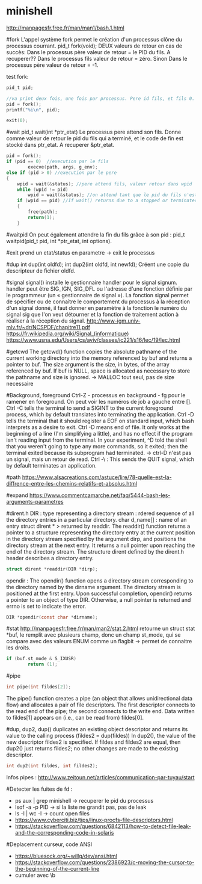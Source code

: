 # minishell

http://manpagesfr.free.fr/man/man1/bash.1.html

#fork
L'appel système fork permet le création d'un processus clône du processus courrant.
pid_t  fork(void);
DEUX valeurs de retour en cas de succès:
Dans le processus père valeur de retour = le PID du fils. A recuperer??
Dans le processus fils valeur de retour = zéro.
Sinon
Dans le processus père valeur de retour = -1.

test fork: 

```c
pid_t pid;

//va print deux fois, une fois par processus. Pere id fils, et fils 0.
pid = fork();
printf("%i\n", pid);

exit(0);
```

#wait
pid_t wait(int *ptr_etat)
Le processus pere attend son fils.
Donne comme valeur de retour le pid du fils qui a terminé, et le code de fin est stocké dans ptr_etat. A recuperer &ptr_etat.
```c
pid = fork();
if (pid == 0)  //execution par le fils
        execve(path, args, g_env);
else if (pid > 0) //execution par le pere
{
	wpid = wait(&status); //pere attend fils, valeur retour dans wpid
	while (wpid != pid)
		wpid = wait(&status); //on attend tant que le pid du fils n'est pqs retourne
	if (wpid == pid) //If wait() returns due to a stopped or terminated child process, the process ID of                    the child is returned to the calling process.
	{
		free(path);
		return(1);
	}
```

#waitpid
On peut également attendre la fin du fils grâce à son pid : pid_t waitpid(pid_t pid, int *ptr_etat, int options).

#exit 
prend un etat/status en parametre -> exit le processus

#dup
int dup(int oldfd);
int dup2(int oldfd, int newfd);
Créent une copie du descripteur de fichier oldfd.

#signal
signal() installe le gestionnaire handler pour le signal signum. handler peut être SIG_IGN, SIG_DFL ou l'adresse d'une fonction définie par le programmeur (un « gestionnaire de signal »).
La fonction signal permet de spécifier ou de connaître le comportement du processus à la réception d'un signal donné, il faut donner en paramètre à la fonction le numéro du signal sig que l'on veut détourner et la fonction de traitement action à réaliser à la réception du signal.
http://www-igm.univ-mlv.fr/~dr/NCSPDF/chapitre11.pdf
https://fr.wikipedia.org/wiki/Signal_(informatique) 
https://www.usna.edu/Users/cs/aviv/classes/ic221/s16/lec/19/lec.html

#getcwd
The getcwd() function copies the absolute pathname of the current working directory into the memory referenced by buf and returns a pointer to buf.  The size argument is the size, in bytes, of the array referenced by buf.
If buf is NULL, space is allocated as necessary to store the pathname and size is ignored.  -> MALLOC tout seul, pas de size necessaire

#Background, foreground
Ctrl-Z - processus en background - fg pour le ramener en foreground. On peut voir les numéros de job a gauche entre [].
Ctrl -C tells the terminal to send a SIGINT to the current foreground process, which by default translates into terminating the application.
Ctrl -D tells the terminal that it should register a EOF on standard input, which bash interprets as a desire to exit. Ctrl -D means end of file. It only works at the beginning of a line (I'm simplifying a little), and has no effect if the program isn't reading input from the terminal. In your experiment, ^D told the shell that you weren't going to type any more commands, so it exited; then the terminal exited because its subprogram had terminated. -> ctrl-D n'est pas un signal, mais un retour de read.
Ctrl -\ : This sends the QUIT signal, which by default terminates an application.

#path
https://www.alsacreations.com/astuce/lire/78-quelle-est-la-diffrence-entre-les-chemins-relatifs-et-absolus.html

#expand 
https://www.commentcamarche.net/faq/5444-bash-les-arguments-parametres

#dirent.h
DIR : type representing a directory stream : rdered sequence of all the directory entries in a particular directory.
char d_name[] : name of an entry
struct dirent * > returned by readdir.
The readdir() function returns a pointer to a structure representing the directory entry at the current position in the directory stream specified by the argument dirp, and positions the directory stream at the next entry. 
It returns a null pointer upon reaching the end of the directory stream. The structure dirent defined by the dirent.h header describes a directory entry.

```c
struct dirent *readdir(DIR *dirp);
```

opendir : The opendir() function opens a directory stream corresponding to the directory named by the dirname argument. The directory stream is positioned at the first entry. Upon successful completion, opendir() returns a pointer to an object of type DIR. Otherwise, a null pointer is returned and errno is set to indicate the error.

```c
DIR *opendir(const char *dirname);
```

#stat
http://manpagesfr.free.fr/man/man2/stat.2.html
retourne un struct stat *buf, le remplit avec plusieurs champ, donc un champ st_mode, qui se compare avec des valeurs ENUM comme un flagbit -> permet de connaitre les droits.
```c
if (buf.st_mode & S_IXUSR)
        return (1);
```

#pipe
```c
int pipe(int fildes[2]);
```
The pipe() function creates a pipe (an object that allows unidirectional data flow) and allocates a pair of file descriptors.  The first descriptor connects to the read end of the pipe; the second connects to the write end.
Data written to fildes[1] appears on (i.e., can be read from) fildes[0].

#dup, dup2, 
 dup() duplicates an existing object descriptor and returns its value to the calling process (fildes2 = dup(fildes))
 In dup2(), the value of the new descriptor fildes2 is specified.  If fildes and fildes2 are equal, then dup2() just returns fildes2; no other changes are made to the existing descriptor.
 ```c
 int dup2(int fildes, int fildes2);
 ```

Infos pipes : http://www.zeitoun.net/articles/communication-par-tuyau/start

#Detecter les fuites de fd :
- ps aux | grep minishell -> recuperer le pid du processus
- lsof -a -p PID -> si la liste ne grandit pas, pas de leak
- ls -l | wc -l -> count open files
- https://www.cyberciti.biz/tips/linux-procfs-file-descriptors.html 
- https://stackoverflow.com/questions/6842113/how-to-detect-file-leak-and-the-corresponding-code-in-solaris 

#Deplacement curseur, code ANSI
- https://bluesock.org/~willg/dev/ansi.html
- https://stackoverflow.com/questions/2386923/c-moving-the-cursor-to-the-beginning-of-the-current-line
- cumuler avec \b 
